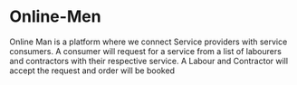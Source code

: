 # Online-Men
Online Man is a platform where we connect Service providers with service consumers. A consumer will request for a service from a list of labourers and contractors with their respective service. A Labour and Contractor will accept the request and order will be booked
